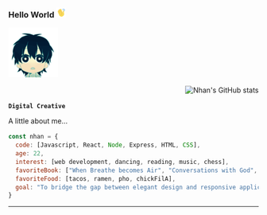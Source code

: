 ### Hello World <img src="waving.gif" width="20">
<img src="littledude.gif" width="100"> <div position = "absolute" align = "right">![Nhan's GitHub stats](https://github-readme-stats.vercel.app/api?username=nhanng19&show_icons=true&theme=github_dark)</div>

**`Digital Creative`**

A little about me...
```javascript
const nhan = {
  code: [Javascript, React, Node, Express, HTML, CSS],
  age: 22,
  interest: [web development, dancing, reading, music, chess],
  favoriteBook: ["When Breathe becomes Air", "Conversations with God", "Sapiens", "The Courage to be Disliked"],
  favoriteFood: [tacos, ramen, pho, chickFilA],
  goal: "To bridge the gap between elegant design and responsive application."
}
```
------------------




